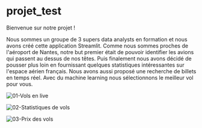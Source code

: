 # projet_test
Bienvenue sur notre projet !

Nous sommes un groupe de 3 supers data analysts en formation et nous avons créé cette application Streamlit.
Comme nous sommes proches de l'aéroport de Nantes, notre but premier était de pouvoir identifier les avions qui passent au dessus de nos têtes.
Puis finalement nous avons décidé de pousser plus loin en fournissant quelques statistiques intéressantes sur l'espace aérien français.
Nous avons aussi proposé une recherche de billets en temps réel. Avec du machine learning nous sélectionnons le meilleur vol pour vous.

![01-Vols en live](https://github.com/user-attachments/assets/035820fa-a3e0-466d-82e5-566aed6359b1)

![02-Statistiques de vols](https://github.com/user-attachments/assets/d86d7eb2-6333-4e49-92c0-7af291027c5e)

![03-Prix des vols](https://github.com/user-attachments/assets/33b16f9f-f8b7-43b6-b00d-64e42f552f08)

